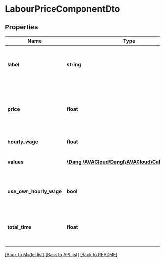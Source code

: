 # LabourPriceComponentDto

## Properties
Name | Type | Description | Notes
------------ | ------------- | ------------- | -------------
**label** | **string** | The label associated with this price component. Will be taken from the parent Projects ProjectInformation. | [optional] 
**price** | **float** | The total, calculated price of this component. Will multiply the calculated amount of hours with the ServiceSpecifications hourly wage rate. | 
**hourly_wage** | **float** | The cost per hour of manual labor. | 
**values** | [**\Dangl/AVACloud\Dangl\AVACloud\CalculationDto[]**](CalculationDto.md) | The single Calculation elements this price component is composed of. | [optional] 
**use_own_hourly_wage** | **bool** | Indicates if the ServiceSpecification&#39;s standard HourlyWage is to be used or a custom value. | 
**total_time** | **float** | The total, calculated time of this component. Will return the result rounded to three decimal places. | 

[[Back to Model list]](../README.md#documentation-for-models) [[Back to API list]](../README.md#documentation-for-api-endpoints) [[Back to README]](../README.md)


